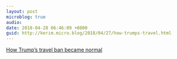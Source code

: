 ```yaml
---
layout: post
microblog: true
audio: 
date: 2018-04-28 06:46:09 +0800
guid: http://kerim.micro.blog/2018/04/27/how-trumps-travel.html
---
```

[How Trump’s travel ban became normal](http://www.vox.com/2018/4/27/17284798/travel-ban-scotus-countries-protests)
